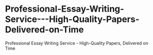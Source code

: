 # Professional-Essay-Writing-Service---High-Quality-Papers-Delivered-on-Time
Professional Essay Writing Service - High-Quality Papers, Delivered on Time
